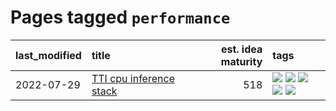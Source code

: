 # Pages tagged `performance`

|last_modified|title|est. idea maturity|tags
|:---|:---|---:|:---|
|2022-07-29|[TTI cpu inference stack](../TTI-cpu-inference-stack.md)|518|[![](https://img.shields.io/badge/tag-inference-acbc2f)](../tags/inference.md) [![](https://img.shields.io/badge/tag-optimization-ad1215)](../tags/optimization.md) [![](https://img.shields.io/badge/tag-performance-8a534c)](../tags/performance.md) [![](https://img.shields.io/badge/tag-tooling-4e6ea)](../tags/tooling.md) [![](https://img.shields.io/badge/tag-wip-28ab17)](../tags/wip.md)|